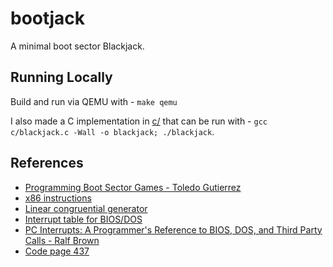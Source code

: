 # bootjack

A minimal boot sector Blackjack.

## Running Locally

Build and run via QEMU with - `make qemu`

I also made a C implementation in [c/](c/) that can be run with - `gcc c/blackjack.c -Wall -o blackjack; ./blackjack`.

## References

- [Programming Boot Sector Games - Toledo Gutierrez](https://www.amazon.com/Programming-Sector-Games-Toledo-Gutierrez/dp/0359816312)
- [x86 instructions](https://www.felixcloutier.com/x86/)
- [Linear congruential generator](https://en.wikipedia.org/wiki/Linear_congruential_generator)
- [Interrupt table for BIOS/DOS](https://stanislavs.org/helppc/int_table.html)
- [PC Interrupts: A Programmer's Reference to BIOS, DOS, and Third Party Calls - Ralf Brown](https://www.amazon.com/PC-Interrupts-Programmers-Reference-Third-dp-0201577976/dp/0201577976)
- [Code page 437](https://en.wikipedia.org/wiki/Code_page_437)
